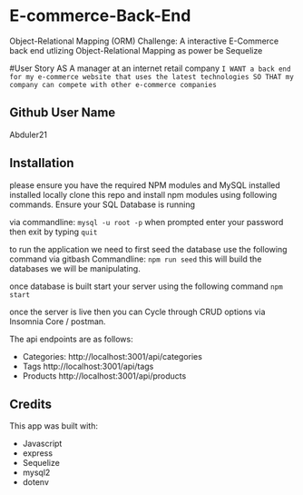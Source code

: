 # E-commerce-Back-End
Object-Relational Mapping (ORM) Challenge: A interactive E-Commerce back end utlizing Object-Relational Mapping as power be Sequelize


#User Story
AS A manager at an internet retail company
`I WANT a back end for my e-commerce website that uses the latest technologies
SO THAT my company can compete with other e-commerce companies`

## Github User Name
Abduler21

## Installation
please ensure you have the required NPM modules and MySQL installed installed locally 
clone this repo and install npm modules using following commands. 
Ensure your SQL Database is running 

via commandline:
`mysql -u root -p` 
when prompted enter your password 
then exit by typing 
`quit`

to run the application we need to first seed the database use the following command via gitbash Commandline:
`npm run seed`
this will build the databases we will be manipulating. 

once database is built start your server using the following command 
`npm start`  

once the server is live then you can Cycle through CRUD options via Insomnia Core / postman. 

The api endpoints are as follows:
* Categories:
http://localhost:3001/api/categories
* Tags
http://localhost:3001/api/tags
* Products 
http://localhost:3001/api/products 




## Credits
This app was built with:
* Javascript 
* express 
* Sequelize
* mysql2 
* dotenv






